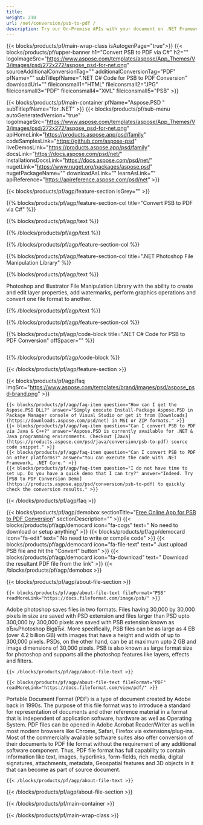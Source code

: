```yaml
---
title:  
weight: 210
url: /net/conversion/psb-to-pdf / 
description: Try our On-Premise APIs with your document on .NET Framework, .NET Core.
---
```


{{< blocks/products/pf/main-wrap-class isAutogenPage="true">}}
{{< blocks/products/pf/upper-banner h1="Convert PSB to PDF via C#" h2="" logoImageSrc="https://www.aspose.com/templates/aspose/App_Themes/V3/images/psd/272x272/aspose_psd-for-net.png" sourceAdditionalConversionTag="" additionalConversionTag="PDF" pfName="" subTitlepfName=".NET C# Code for PSB to PDF Conversion" downloadUrl="" fileiconsmall1="HTML" fileiconsmall2="JPG" fileiconsmall3="PDF" fileiconsmall4="XML" fileiconsmall5="PSB" >}}

{{< blocks/products/pf/main-container pfName="Aspose.PSD " subTitlepfName="for .NET" >}}
{{< blocks/products/pf/sub-menu autoGeneratedVersion="true" logoImageSrc="https://www.aspose.com/templates/aspose/App_Themes/V3/images/psd/272x272/aspose_psd-for-net.png" apiHomeLink="https://products.aspose.app/psd/family" codeSamplesLink="https://github.com/aspose-psd" liveDemosLink="https://products.aspose.app/psd/family" docsLink="https://docs.aspose.com/psd/net/" installationsDocsLink="https://docs.aspose.com/psd/net/" nugetLink="https://www.nuget.org/packages/aspose.psd" nugetPackageName="" downloadAsLink="" learnAsLink="" apiReference="https://apireference.aspose.com/psd/net" >}}

{{< blocks/products/pf/agp/feature-section isGrey="" >}}

{{% blocks/products/pf/agp/feature-section-col title="Convert PSB to PDF via C#" %}}

{{% blocks/products/pf/agp/text %}}

{{% /blocks/products/pf/agp/text %}}

{{% /blocks/products/pf/agp/feature-section-col %}}

{{% blocks/products/pf/agp/feature-section-col title=".NET Photoshop File Manipulation Library" %}}

{{% blocks/products/pf/agp/text %}}

 Photoshop and Illustrator File Manipulation Library with the ability to create and edit layer properties, add watermarks, perform graphics operations and convert one file format to another.

{{% /blocks/products/pf/agp/text %}}

{{% /blocks/products/pf/agp/feature-section-col %}}

{{% blocks/products/pf/agp/code-block title=".NET C# Code for PSB to PDF Conversion" offSpacer="" %}}

```cs

```

{{% /blocks/products/pf/agp/code-block %}}

{{< /blocks/products/pf/agp/feature-section >}}

{{< blocks/products/pf/agp/faq imgSrc="https://www.aspose.com/templates/brand/images/psd/aspose_psd-brand.png" >}}

    {{< blocks/products/pf/agp/faq-item question="How can I get the Aspose.PSD DLL?" answer="Simply execute Install-Package Aspose.PSD in Package Manager console of Visual Studio or get it from [Downloads](https://downloads.aspose.com/psd/net) in MSI or ZIP formats." >}}
    {{< blocks/products/pf/agp/faq-item question="Can I convert PSB to PDF via Java & C++?" answer="Aspose.PSD is currently available for .NET & Java programming environments. Checkout [Java](https://products.aspose.com/psd/java/conversion/psb-to-pdf) source code snippet." >}}
    {{< blocks/products/pf/agp/faq-item question="Can I convert PSB to PDF on other platforms?" answer="You can execute the code with .NET Framework, .NET Core." >}}
    {{< blocks/products/pf/agp/faq-item question="I do not have time to set up. Do you have a quick demo that I can try?" answer="Indeed. Try [PSB to PDF Conversion Demo](https://products.aspose.app/psd/conversion/psb-to-pdf) to quickly check the conversion results." >}}
 
{{< /blocks/products/pf/agp/faq >}}

<!-- aboutfile Starts -->

{{< blocks/products/pf/agp/demobox sectionTitle="[Free Online App for PSB to PDF Conversion](https://products.aspose.app/psd/conversion/psb-to-pdf)" sectionDescription="" >}}
        {{< blocks/products/pf/agp/democard icon="fa-cogs" text=" No need to download or setup anything" >}}
        {{< blocks/products/pf/agp/democard icon="fa-edit" text=" No need to write or compile code" >}}
        {{< blocks/products/pf/agp/democard icon="fa-file-text" text=" Just upload PSB file and hit the \"Convert\" button" >}}
        {{< blocks/products/pf/agp/democard icon="fa-download" text=" Download the resultant PDF file from the link" >}}
{{< /blocks/products/pf/agp/demobox >}}

{{< blocks/products/pf/agp/about-file-section >}}

    {{< blocks/products/pf/agp/about-file-text fileFormat="PSB" readMoreLink="https://docs.fileformat.com/image/psb/" >}}
Adobe photoshop saves files in two formats. Files having 30,000 by 30,000 pixels in size are saved with PSD extension and files larger than PSD upto 300,000 by 300,000 pixels are saved with PSB extension known as вЂњPhotoshop BigвЂќ. More specifically, PSB files can be as large as 4 EB (over 4.2 billion GB) with images that have a height and width of up to 300,000 pixels. PSDs, on the other hand, can be at maximum upto 2 GB and image dimensions of 30,000 pixels. PSB is also known as large format size for photoshop and supports all the photoshop features like layers, effects and filters.

    {{< /blocks/products/pf/agp/about-file-text >}}

    {{< blocks/products/pf/agp/about-file-text fileFormat="PDF" readMoreLink="https://docs.fileformat.com/view/pdf/" >}}
Portable Document Format (PDF) is a type of document created by Adobe back in 1990s. The purpose of this file format was to introduce a standard for representation of documents and other reference material in a format that is independent of application software, hardware as well as Operating System. PDF files can be opened in Adobe Acrobat Reader/Writer as well in most modern browsers like Chrome, Safari, Firefox via extensions/plug-ins. Most of the commercially available software suites also offer conversion of their documents to PDF file format without the requirement of any additional software component. Thus, PDF file format has full capability to contain information like text, images, hyperlinks, form-fields, rich media, digital signatures, attachments, metadata, Geospatial features and 3D objects in it that can become as part of source document.

    {{< /blocks/products/pf/agp/about-file-text >}}

{{< /blocks/products/pf/agp/about-file-section >}}

<!-- aboutfile Ends -->

{{< /blocks/products/pf/main-container >}}
    
{{< /blocks/products/pf/main-wrap-class >}}